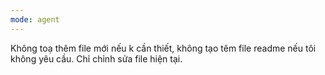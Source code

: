 ```yaml
---
mode: agent
---
```

Không toạ thêm file mới nếu k cần thiết, không tạo têm file readme nếu tôi không yêu cầu. Chỉ chỉnh sửa file hiện tại.
